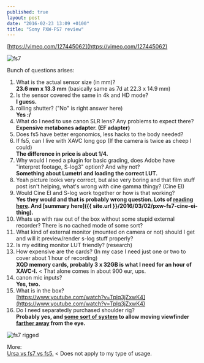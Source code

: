 ```yaml
---
published: true
layout: post
date: "2016-02-23 13:09 +0100"
title: "Sony PXW-FS7 review"
---
```




[https://vimeo.com/127445062](https://vimeo.com/127445062)

![fs7](http://static.bhphoto.com/images/images500x500/sony_pxw_fs7_compact_4k_xdcam_with_1411575619000_1082825.jpg 'fs7')

Bunch of questions arises:

1. What is the actual sensor size (in mm)?  
**23.6 mm x 13.3 mm** (basically same as 7d at 22.3 x 14.9 mm)
1. Is the sensor covered the same in 4k and HD mode?  
**I guess.**
1. rolling shutter? ("No" is right answer here)  
**Yes :/**
1. What do I need to use canon SLR lens? Any problems to expect there?  
**Expensive metabones adapter. (EF adapter)**
1. Does fs5 have better ergonomics, less hacks to the body needed? 
1. If fs5, can I live with XAVC long gop (If the camera is twice as cheep I could)  
**The difference in price is about 1/4.**
1. Why would I need a plugin for basic grading, does Adobe have "interpret footage, S-log3" option? And why not?  
**Something about Lumetri and loading the correct LUT.**
1. Yeah picture looks very correct, but also very boring and that film stuff post isn't helping, what's wrong with cine gamma thingy? (Cine EI)
1. Would Cine EI and S-log work together or how is that working?  
**Yes they would and that is probably wrong question. Lots of [reading here](http://www.xdcam-user.com/2014/12/ultimate-guide-for-cine-ei-on-the-sony-pxw-fs7/). And [summary here]({{ site.url }}/2016/03/02/pxw-fs7-cine-ei-thing).**  
1. Whats up with raw out of the box without some stupid external recorder? There is no cached  mode of some sort?
1. What kind of external monitor (mounted on camera or not) should I get and will it preview/render s-log stuff properly?
1. Is my editing monitor LUT friendly? (research)
1. How expensive are the cards? (In my case I need just one or two to cover about 1 hour of recording)  
**XQD memory cards, probably 3 x 32GB is what I need for an hour of XAVC-I.** < That alone comes in about 900 eur, ups.
1. canon mic inputs?  
**Yes, two.**
1. What is in the box?  
[https://www.youtube.com/watch?v=Tplq3jZxwK4](https://www.youtube.com/watch?v=Tplq3jZxwK4)
1. Do I need separatedly purchased shoulder rig?  
**Probably yes, and [some sort of system](http://cvp.com/index.php?t=product/zacuto+usa_z-s7r) to allow moving viewfinder [farther away](https://vimeo.com/115828767) from the eye.** 

![](http://extrashot.co.uk/wp-content/uploads/2015/05/FS7_Recoil-Rig_2.png 'fs7 rigged')

More:  
[Ursa vs fs7 vs fs5.](http://nofilmschool.com/boards/discussions/why-fs5-instead-fs7-or-ursa-mini-46k) < Does not apply to my type of usage.
